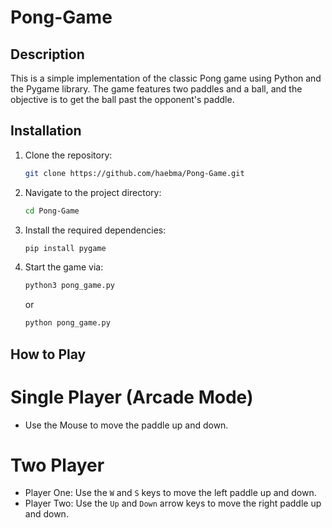 # Pong-Game

## Description

This is a simple implementation of the classic Pong game using Python and the Pygame library. The game features two paddles and a ball, and the objective is to get the ball past the opponent's paddle.

## Installation

1. Clone the repository:
    ```bash
    git clone https://github.com/haebma/Pong-Game.git
    ```
2. Navigate to the project directory:
    ```bash
    cd Pong-Game
    ```
3. Install the required dependencies:
    ```bash
    pip install pygame
    ```
4. Start the game via:
    ```bash
    python3 pong_game.py
    ```
    or
    ```bash
    python pong_game.py
    ```

## How to Play

# Single Player (Arcade Mode)
- Use the Mouse to move the paddle up and down.

# Two Player
- Player One: Use the `W` and `S` keys to move the left paddle up and down.
- Player Two: Use the `Up` and `Down` arrow keys to move the right paddle up and down.